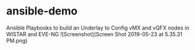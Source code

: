 # ansible-demo
Ansible Playbooks to build an Underlay to Config vMX and vQFX nodes in WISTAR and EVE-NG
![Screenshot](Screen Shot 2019-05-23 at 5.35.31 PM.png)
